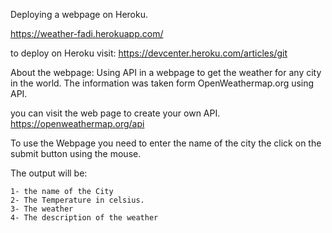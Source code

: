 Deploying a webpage on Heroku.

https://weather-fadi.herokuapp.com/

to deploy on Heroku visit: https://devcenter.heroku.com/articles/git

About the webpage:
Using API in a webpage to get the weather for any city in the world.
The information was taken form OpenWeathermap.org using API.

you can visit the web page to create your own API.
https://openweathermap.org/api

To use the Webpage you need to enter the name of the city the click on the submit button using the mouse.

The output will be:

	1- the name of the City
	2- The Temperature in celsius.
	3- The weather
	4- The description of the weather
